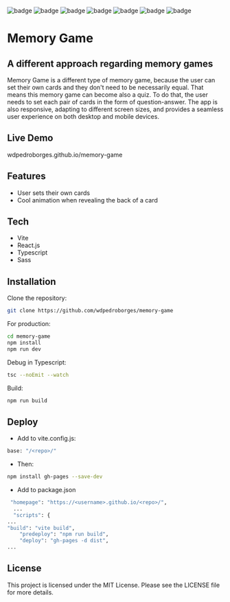 ![badge](https://img.shields.io/github/watchers/wdpedroborges/memory-game?style=social)
![badge](https://img.shields.io/github/stars/wdpedroborges/memory-game?style=social)
![badge](https://img.shields.io/github/license/wdpedroborges/memory-game)
![badge](https://img.shields.io/badge/powered%20by-vite-blue)
![badge](https://img.shields.io/badge/powered%20by-react.js-blue)
![badge](https://img.shields.io/badge/powered%20by-typescript-blue)
![badge](https://img.shields.io/badge/powered%20by-sass-blue)

# Memory Game
## A different approach regarding memory games

Memory Game is a different type of memory game, because the user can set their own cards and they don't need to be necessarily equal. That means this memory game can become also a quiz. To do that, the user needs to set each pair of cards in the form of question-answer. The app is also responsive, adapting to different screen sizes, and provides a seamless user experience on both desktop and mobile devices.

## Live Demo

wdpedroborges.github.io/memory-game

## Features

- User sets their own cards
- Cool animation when revealing the back of a card

## Tech

- Vite
- React.js
- Typescript
- Sass

## Installation

Clone the repository:

```bash
git clone https://github.com/wdpedroborges/memory-game
```

For production:

```sh
cd memory-game
npm install
npm run dev
```

Debug in Typescript:

```bash
tsc --noEmit --watch
```

Build:

```bash
npm run build
```

## Deploy

- Add to vite.config.js:

```bash
base: "/<repo>/"
```

- Then:

```bash
npm install gh-pages --save-dev
```

- Add to package.json

```bash
 "homepage": "https://<username>.github.io/<repo>/",
  ...
  "scripts": {
...
"build": "vite build",
    "predeploy": "npm run build",
    "deploy": "gh-pages -d dist",
...
```

## License

This project is licensed under the MIT License. Please see the LICENSE file for more details.